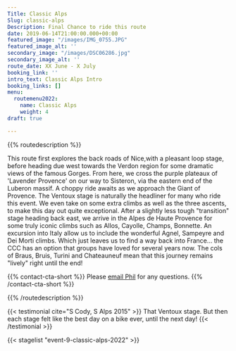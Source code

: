 ```yaml
---
Title: Classic Alps
Slug: classic-alps
Description: Final Chance to ride this route
date: 2019-06-14T21:00:00.000+00:00
featured_image: "/images/IMG_0755.JPG"
featured_image_alt: ''
secondary_image: "/images/DSC06286.jpg"
secondary_image_alt: ''
route_date: XX June - X July
booking_link: ''
intro_text: Classic Alps Intro
booking_links: []
menu:
  routemenu2022:
    name: Classic Alps
    weight: 4
draft: true

---
```

{{% routedescription %}}

This route first explores the back roads of Nice,with a pleasant loop stage, before heading due west towards the Verdon region for some dramatic views of the famous Gorges. From here, we cross the purple plateaux of 'Lavender Provence' on our way to Sisteron, via the eastern end of the Luberon massif. A choppy ride awaits as we approach the Giant of Provence. The Ventoux stage is naturally the headliner for many who ride this event. We even take on some extra climbs as well as the three ascents, to make this day out quite exceptional. After a slightly less tough "transition" stage heading back east, we arrive in the Alpes de Haute Provence for some truly iconic climbs such as Allos, Cayolle, Champs, Bonnette. An excursion into Italy allow us to include the wonderful Agnel, Sampeyre and Dei Morti climbs. Which just leaves us to find a way back into France... the CCC has an option that groups have loved for several years now. The cols of Braus, Bruis, Turini and Chateauneuf mean that this journey remains "lively" right until the end!

{{% contact-cta-short %}}
Please <a class="white dim" href="mailto:mailto:info@centcolschallenge.com">email Phil</a> for any questions.
{{% /contact-cta-short %}}

{{% /routedescription %}}

{{< testimonial cite="S Cody, S Alps 2015" >}}
That Ventoux stage. But then each stage felt like the best day on a bike ever, until the next day!
{{< /testimonial >}}

{{< stagelist "event-9-classic-alps-2022" >}}
